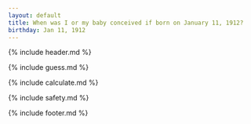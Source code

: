 ```yaml
---
layout: default
title: When was I or my baby conceived if born on January 11, 1912?
birthday: Jan 11, 1912
---
```


{% include header.md %}

{% include guess.md %}

{% include calculate.md %}

{% include safety.md %}

{% include footer.md %}



